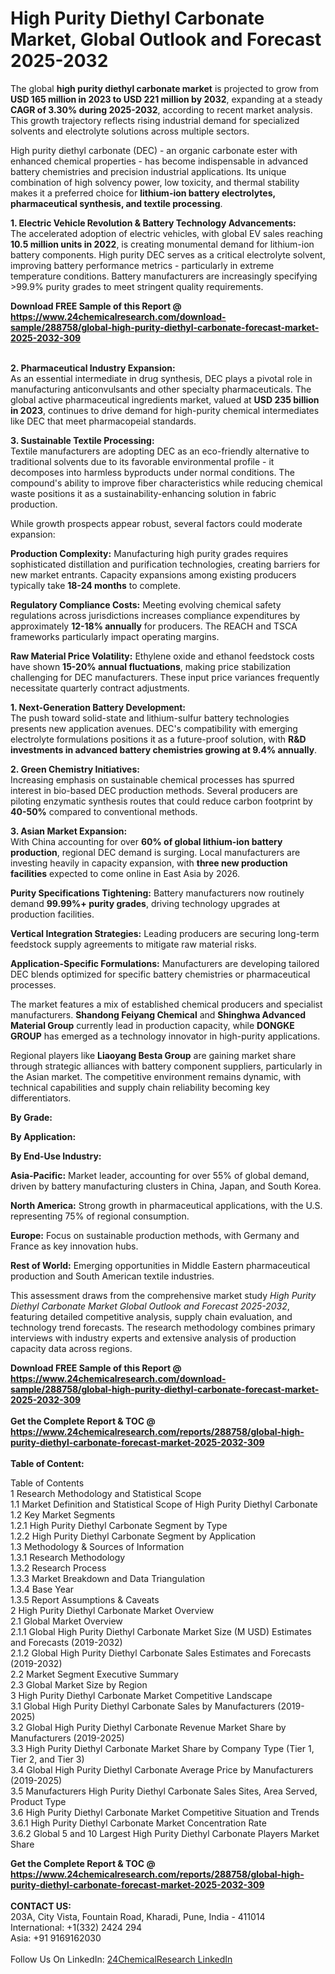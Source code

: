 <h1>High Purity Diethyl Carbonate Market, Global Outlook and Forecast 2025-2032</h1><p>The global <strong>high purity diethyl carbonate market</strong> is projected to grow from <strong>USD 165 million in 2023 to USD 221 million by 2032</strong>, expanding at a steady <strong>CAGR of 3.30% during 2025-2032</strong>, according to recent market analysis. This growth trajectory reflects rising industrial demand for specialized solvents and electrolyte solutions across multiple sectors.</p><p>High purity diethyl carbonate (DEC) - an organic carbonate ester with enhanced chemical properties - has become indispensable in advanced battery chemistries and precision industrial applications. Its unique combination of high solvency power, low toxicity, and thermal stability makes it a preferred choice for <strong>lithium-ion battery electrolytes, pharmaceutical synthesis, and textile processing</strong>.</p><p><strong>1. Electric Vehicle Revolution &amp; Battery Technology Advancements:</strong><br>
The accelerated adoption of electric vehicles, with global EV sales reaching <strong>10.5 million units in 2022</strong>, is creating monumental demand for lithium-ion battery components. High purity DEC serves as a critical electrolyte solvent, improving battery performance metrics - particularly in extreme temperature conditions. Battery manufacturers are increasingly specifying &gt;99.9% purity grades to meet stringent quality requirements.</p><div><b>Download FREE Sample of this Report @ 
            <a href="https://www.24chemicalresearch.com/download-sample/288758/global-high-purity-diethyl-carbonate-forecast-market-2025-2032-309">
            https://www.24chemicalresearch.com/download-sample/288758/global-high-purity-diethyl-carbonate-forecast-market-2025-2032-309</a></b></div><br><p><strong>2. Pharmaceutical Industry Expansion:</strong><br>
As an essential intermediate in drug synthesis, DEC plays a pivotal role in manufacturing anticonvulsants and other specialty pharmaceuticals. The global active pharmaceutical ingredients market, valued at <strong>USD 235 billion in 2023</strong>, continues to drive demand for high-purity chemical intermediates like DEC that meet pharmacopeial standards.</p><p><strong>3. Sustainable Textile Processing:</strong><br>
Textile manufacturers are adopting DEC as an eco-friendly alternative to traditional solvents due to its favorable environmental profile - it decomposes into harmless byproducts under normal conditions. The compound's ability to improve fiber characteristics while reducing chemical waste positions it as a sustainability-enhancing solution in fabric production.</p><p>While growth prospects appear robust, several factors could moderate expansion:</p><p><strong>Production Complexity:</strong> Manufacturing high purity grades requires sophisticated distillation and purification technologies, creating barriers for new market entrants. Capacity expansions among existing producers typically take <strong>18-24 months</strong> to complete.</p><p><strong>Regulatory Compliance Costs:</strong> Meeting evolving chemical safety regulations across jurisdictions increases compliance expenditures by approximately <strong>12-18% annually</strong> for producers. The REACH and TSCA frameworks particularly impact operating margins.</p><p><strong>Raw Material Price Volatility:</strong> Ethylene oxide and ethanol feedstock costs have shown <strong>15-20% annual fluctuations</strong>, making price stabilization challenging for DEC manufacturers. These input price variances frequently necessitate quarterly contract adjustments.</p><p><strong>1. Next-Generation Battery Development:</strong><br>
The push toward solid-state and lithium-sulfur battery technologies presents new application avenues. DEC's compatibility with emerging electrolyte formulations positions it as a future-proof solution, with <strong>R&amp;D investments in advanced battery chemistries growing at 9.4% annually</strong>.</p><p><strong>2. Green Chemistry Initiatives:</strong><br>
Increasing emphasis on sustainable chemical processes has spurred interest in bio-based DEC production methods. Several producers are piloting enzymatic synthesis routes that could reduce carbon footprint by <strong>40-50%</strong> compared to conventional methods.</p><p><strong>3. Asian Market Expansion:</strong><br>
With China accounting for over <strong>60% of global lithium-ion battery production</strong>, regional DEC demand is surging. Local manufacturers are investing heavily in capacity expansion, with <strong>three new production facilities</strong> expected to come online in East Asia by 2026.</p><p><strong>Purity Specifications Tightening:</strong> Battery manufacturers now routinely demand <strong>99.99%+ purity grades</strong>, driving technology upgrades at production facilities.</p><p><strong>Vertical Integration Strategies:</strong> Leading producers are securing long-term feedstock supply agreements to mitigate raw material risks.</p><p><strong>Application-Specific Formulations:</strong> Manufacturers are developing tailored DEC blends optimized for specific battery chemistries or pharmaceutical processes.</p><p>The market features a mix of established chemical producers and specialist manufacturers. <strong>Shandong Feiyang Chemical</strong> and <strong>Shinghwa Advanced Material Group</strong> currently lead in production capacity, while <strong>DONGKE GROUP</strong> has emerged as a technology innovator in high-purity applications.</p><p>Regional players like <strong>Liaoyang Besta Group</strong> are gaining market share through strategic alliances with battery component suppliers, particularly in the Asian market. The competitive environment remains dynamic, with technical capabilities and supply chain reliability becoming key differentiators.</p><p><strong>By Grade:</strong></p><p><strong>By Application:</strong></p><p><strong>By End-Use Industry:</strong></p><p><strong>Asia-Pacific:</strong> Market leader, accounting for over 55% of global demand, driven by battery manufacturing clusters in China, Japan, and South Korea.</p><p><strong>North America:</strong> Strong growth in pharmaceutical applications, with the U.S. representing 75% of regional consumption.</p><p><strong>Europe:</strong> Focus on sustainable production methods, with Germany and France as key innovation hubs.</p><p><strong>Rest of World:</strong> Emerging opportunities in Middle Eastern pharmaceutical production and South American textile industries.</p><p>This assessment draws from the comprehensive market study <em>High Purity Diethyl Carbonate Market Global Outlook and Forecast 2025-2032</em>, featuring detailed competitive analysis, supply chain evaluation, and technology trend forecasts. The research methodology combines primary interviews with industry experts and extensive analysis of production capacity data across regions.</p><div><b>Download FREE Sample of this Report @ 
            <a href="https://www.24chemicalresearch.com/download-sample/288758/global-high-purity-diethyl-carbonate-forecast-market-2025-2032-309">
            https://www.24chemicalresearch.com/download-sample/288758/global-high-purity-diethyl-carbonate-forecast-market-2025-2032-309</a></b></div><br><div><b>Get the Complete Report & TOC @ 
            <a href="https://www.24chemicalresearch.com/reports/288758/global-high-purity-diethyl-carbonate-forecast-market-2025-2032-309">
            https://www.24chemicalresearch.com/reports/288758/global-high-purity-diethyl-carbonate-forecast-market-2025-2032-309</a></b></div><br>
            <b>Table of Content:</b><p>Table of Contents<br />
1 Research Methodology and Statistical Scope<br />
1.1 Market Definition and Statistical Scope of High Purity Diethyl Carbonate<br />
1.2 Key Market Segments<br />
1.2.1 High Purity Diethyl Carbonate Segment by Type<br />
1.2.2 High Purity Diethyl Carbonate Segment by Application<br />
1.3 Methodology & Sources of Information<br />
1.3.1 Research Methodology<br />
1.3.2 Research Process<br />
1.3.3 Market Breakdown and Data Triangulation<br />
1.3.4 Base Year<br />
1.3.5 Report Assumptions & Caveats<br />
2 High Purity Diethyl Carbonate Market Overview<br />
2.1 Global Market Overview<br />
2.1.1 Global High Purity Diethyl Carbonate Market Size (M USD) Estimates and Forecasts (2019-2032)<br />
2.1.2 Global High Purity Diethyl Carbonate Sales Estimates and Forecasts (2019-2032)<br />
2.2 Market Segment Executive Summary<br />
2.3 Global Market Size by Region<br />
3 High Purity Diethyl Carbonate Market Competitive Landscape<br />
3.1 Global High Purity Diethyl Carbonate Sales by Manufacturers (2019-2025)<br />
3.2 Global High Purity Diethyl Carbonate Revenue Market Share by Manufacturers (2019-2025)<br />
3.3 High Purity Diethyl Carbonate Market Share by Company Type (Tier 1, Tier 2, and Tier 3)<br />
3.4 Global High Purity Diethyl Carbonate Average Price by Manufacturers (2019-2025)<br />
3.5 Manufacturers High Purity Diethyl Carbonate Sales Sites, Area Served, Product Type<br />
3.6 High Purity Diethyl Carbonate Market Competitive Situation and Trends<br />
3.6.1 High Purity Diethyl Carbonate Market Concentration Rate<br />
3.6.2 Global 5 and 10 Largest High Purity Diethyl Carbonate Players Market Share </p><div><b>Get the Complete Report & TOC @ 
            <a href="https://www.24chemicalresearch.com/reports/288758/global-high-purity-diethyl-carbonate-forecast-market-2025-2032-309">
            https://www.24chemicalresearch.com/reports/288758/global-high-purity-diethyl-carbonate-forecast-market-2025-2032-309</a></b></div><br><b>CONTACT US:</b><br>
            203A, City Vista, Fountain Road, Kharadi, Pune, India - 411014<br>
            International: +1(332) 2424 294<br>
            Asia: +91 9169162030 <br><br>
            Follow Us On LinkedIn: <a href="https://www.linkedin.com/company/24chemicalresearch/">24ChemicalResearch LinkedIn</a>